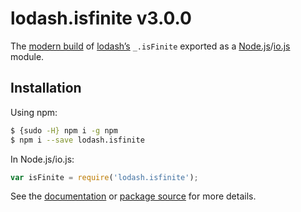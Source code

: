# lodash.isfinite v3.0.0

The [modern build](https://github.com/lodash/lodash/wiki/Build-Differences) of [lodash’s](https://lodash.com/) `_.isFinite` exported as a [Node.js](http://nodejs.org/)/[io.js](https://iojs.org/) module.

## Installation

Using npm:

```bash
$ {sudo -H} npm i -g npm
$ npm i --save lodash.isfinite
```

In Node.js/io.js:

```js
var isFinite = require('lodash.isfinite');
```

See the [documentation](https://lodash.com/docs#isFinite) or [package source](https://github.com/lodash/lodash/blob/3.0.0-npm-packages/lodash.isfinite) for more details.
